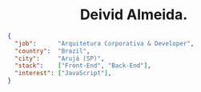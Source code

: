 
<h1 align="center">Deivid Almeida.</h1>


```json
{
  "job":      "Arquitetura Corporativa & Developer",
  "country":  "Brazil",
  "city":     "Arujá (SP)",
  "stack":    ["Front-End", "Back-End"],
  "interest": ["JavaScript"], 
}
```

